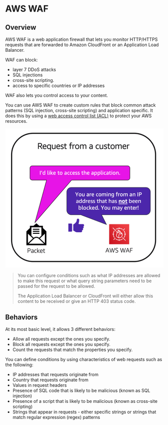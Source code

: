 # AWS WAF

## Overview

AWS WAF is a web application firewall that lets you monitor HTTP/HTTPS requests that are forwarded to Amazon CloudFront or an Application Load Balancer. 

WAF can block:
- layer 7 DDoS attacks
- SQL injections
- cross-site scripting.
- access to specific countries or IP addresses

WAF also lets you control access to your content.

You can use AWS WAF to create custom rules that block common attack patterns (SQL injection, cross-site scripting) and application specific. It does this by using a [web access control list (ACL)](https://docs.aws.amazon.com/waf/latest/developerguide/web-acl.html) to protect your AWS resources. 

![](./images/aws-waf.png)

> You can configure conditions such as what IP addresses are allowed to make this request or what query string parameters need to be passed for the request to be allowed.
>
> The Application Load Balancer or CloudFront will either allow this content to be received or give an HTTP 403 status code.


## Behaviors

At its most basic level, it allows 3 different behaviors:

- Allow all requests except the ones you specify.
- Block all requests except the ones you specify.
- Count the requests that match the properties you specify.

You can define conditions by using characteristics of web requests such as the following:
- IP addresses that requests originate from
- Country that requests originate from
- Values in request headers
- Presence of SQL code that is likely to be malicious (known as SQL injection)
- Presence of a script that is likely to be malicious (known as cross-site scripting)
- Strings that appear in requests - either specific strings or strings that match regular expression (regex) patterns
